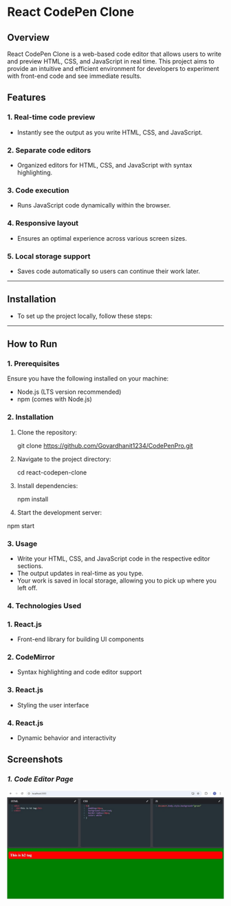 # React CodePen Clone

## Overview

React CodePen Clone is a web-based code editor that allows users to write and preview HTML, CSS, and JavaScript in real time. This project aims to provide an intuitive and efficient environment for developers to experiment with front-end code and see immediate results.
## Features

### 1. Real-time code preview
- Instantly see the output as you write HTML, CSS, and JavaScript.

### 2. Separate code editors
- Organized editors for HTML, CSS, and JavaScript with syntax highlighting.

### 3. Code execution
- Runs JavaScript code dynamically within the browser.

### 4. Responsive layout
- Ensures an optimal experience across various screen sizes.

### 5. Local storage support
- Saves code automatically so users can continue their work later.

---

## Installation

- To set up the project locally, follow these steps:

---

## How to Run

### 1. Prerequisites
Ensure you have the following installed on your machine:

- Node.js (LTS version recommended)
- npm (comes with Node.js)

### 2. Installation
1. Clone the repository:
  
   git clone https://github.com/Govardhanit1234/CodePenPro.git
2. Navigate to the project directory:
 
   cd react-codepen-clone
3. Install dependencies:

   npm install
4.  Start the development server:

   npm start

### 3. Usage
- Write your HTML, CSS, and JavaScript code in the respective editor sections.
- The output updates in real-time as you type.
- Your work is saved in local storage, allowing you to pick up where you left off.

### 4. Technologies Used

### 1. React.js 

- Front-end library for building UI components

### 2. CodeMirror

- Syntax highlighting and code editor support

### 3. React.js

- Styling the user interface

### 4. React.js 

- Dynamic behavior and interactivity
  


## Screenshots

### *1. Code Editor Page*
![User Management Page](./assets/code-editor.jpeg)



